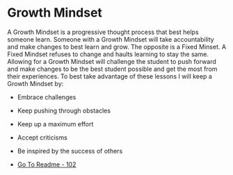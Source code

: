 # Growth Mindset 

A Growth Mindset is a progressive thought process that best helps someone learn. Someone with a Growth Mindset will take accountability and make changes to best learn and grow. The opposite is a Fixed Minset. A Fixed Mindset refuses to change and haults learning to stay the same. Allowing for a Growth Mindset will challenge the student to push forward and make changes to be the best student possible and get the most from their experiences. To best take advantage of these lessons I will keep a Growth Mindset by:

  - Embrace challenges 
  - Keep pushing through obstacles
  - Keep up a maximum effort
  - Accept criticisms 
  - Be inspired by the success of others

- [Go To Readme - 102](/README.md)


